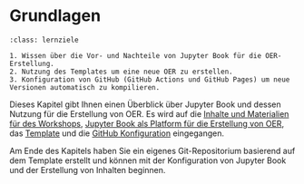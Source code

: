 # Grundlagen

```{admonition} [Jupyter Book](/grundlagen/einleitung.md)
:class: lernziele

1. Wissen über die Vor- und Nachteile von Jupyter Book für die OER-Erstellung.
2. Nutzung des Templates um eine neue OER zu erstellen.
3. Konfiguration von GitHub (GitHub Actions und GitHub Pages) um neue Versionen automatisch zu kompilieren.
```

Dieses Kapitel gibt Ihnen einen Überblick über Jupyter Book und dessen Nutzung für die Erstellung von OER. Es wird auf die [Inhalte und Materialien für des Workshops](dokumente.md), [Jupyter Book als Platform für die Erstellung von OER](jupyter_book.md), das [Template](template.md) und die [GitHub Konfiguration](github.md) eingegangen.

Am Ende des Kapitels haben Sie ein eigenes Git-Repositorium basierend auf dem Template erstellt und können mit der Konfiguration von Jupyter Book und der Erstellung von Inhalten beginnen.
